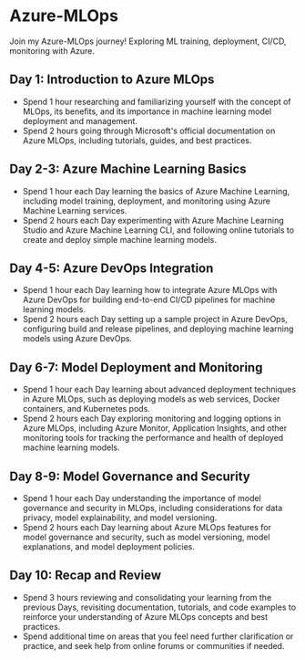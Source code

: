 # Azure-MLOps
Join my Azure-MLOps journey! Exploring ML training, deployment, CI/CD, monitoring with Azure.


## Day 1: Introduction to Azure MLOps

- Spend 1 hour researching and familiarizing yourself with the concept of MLOps, its benefits, and its importance in machine learning model deployment and management.
- Spend 2 hours going through Microsoft's official documentation on Azure MLOps, including tutorials, guides, and best practices.

## Day 2-3: Azure Machine Learning Basics

- Spend 1 hour each Day learning the basics of Azure Machine Learning, including model training, deployment, and monitoring using Azure Machine Learning services.
- Spend 2 hours each Day experimenting with Azure Machine Learning Studio and Azure Machine Learning CLI, and following online tutorials to create and deploy simple machine learning models.

## Day 4-5: Azure DevOps Integration

- Spend 1 hour each Day learning how to integrate Azure MLOps with Azure DevOps for building end-to-end CI/CD pipelines for machine learning models.
- Spend 2 hours each Day setting up a sample project in Azure DevOps, configuring build and release pipelines, and deploying machine learning models using Azure DevOps.

## Day 6-7: Model Deployment and Monitoring

- Spend 1 hour each Day learning about advanced deployment techniques in Azure MLOps, such as deploying models as web services, Docker containers, and Kubernetes pods.
- Spend 2 hours each Day exploring monitoring and logging options in Azure MLOps, including Azure Monitor, Application Insights, and other monitoring tools for tracking the performance and health of deployed machine learning models.

## Day 8-9: Model Governance and Security

- Spend 1 hour each Day understanding the importance of model governance and security in MLOps, including considerations for data privacy, model explainability, and model versioning.
- Spend 2 hours each Day learning about Azure MLOps features for model governance and security, such as model versioning, model explanations, and model deployment policies.

## Day 10: Recap and Review

- Spend 3 hours reviewing and consolidating your learning from the previous Days, revisiting documentation, tutorials, and code examples to reinforce your understanding of Azure MLOps concepts and best practices.
- Spend additional time on areas that you feel need further clarification or practice, and seek help from online forums or communities if needed.